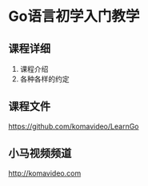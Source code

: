 Go语言初学入门教学
================

## 课程详细

01. 课程介绍
02. 各种各样的约定

## 课程文件

https://github.com/komavideo/LearnGo

## 小马视频频道

http://komavideo.com
